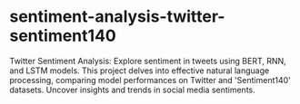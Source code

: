 # sentiment-analysis-twitter-sentiment140
Twitter Sentiment Analysis: Explore sentiment in tweets using BERT, RNN, and LSTM models. This project delves into effective natural language processing, comparing model performances on Twitter and 'Sentiment140' datasets. Uncover insights and trends in social media sentiments.
